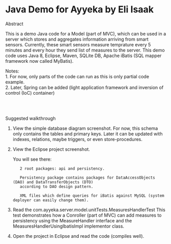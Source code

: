 # Java Demo for Ayyeka by Eli Isaak

Abstract

   This is a demo Java code for a Model (part of MVC), which can be used in a server which
   stores and aggregates information arriving from smart sensors.
   Currently, these smart sensors measure temprature every 5 minutes and every hour they
   send list of measures to the server.
   This demo code uses Java 8, Eclipse, Maven, SQLite DB, Apache iBatis (SQL mapper framework now called MyBatis).

   Notes:
   <br/>
      1. For now, only parts of the code can run as this is only partial code example.
   <br/>
      2. Later, Spring can be added (light application framework and inversion of control (IoC) container)      
   <br/>

<br/>

Suggested walkthrough

   1. View the simple database diagram screenshot.
        For now, this schema only contains the tables and primary keys.
        Later it can be updated with indexes, relations, maybe triggers, or even store-procedures.      

   2. View the Eclipse project screenshot.
         
         You will see there:  
             
             2 root packages: api and persistency.
             
             Persistency package contains packages for DataAccessObjects (DAO) and DataTransferObjects (DTO)
             according to DAO design pattern.
             
             XML files which define queries for iBatis against MySQL (system deployer can easily change them). 
                                         
   3. Read the com.ayyeka.server.model.unitTests.MeasuresHandlerTest
      This test demonstrates how a Conroller (part of MVC) can add measures to persistency using
      the MeasureHandler interface and the MeasuresHandlerUsingIbatisImpl implementor class. 
 
   4. Open the project in Eclipse and read the code (compiles well).       




